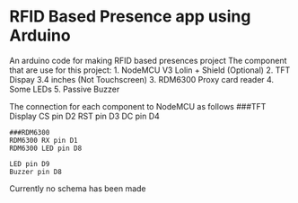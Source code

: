 # RFID Based Presence app using Arduino

An arduino code for making RFID based presences project
The component that are use for this project:
	1. NodeMCU V3 Lolin + Shield (Optional)
	2. TFT Dispay 3.4 inches (Not Touchscreen)
	3. RDM6300 Proxy card reader
	4. Some LEDs
	5. Passive Buzzer
	
The connection for each component to NodeMCU as follows
	###TFT Display
	CS pin D2
	RST pin D3
	DC pin D4

	###RDM6300
	RDM6300 RX pin D1
	RDM6300 LED pin D8

	LED pin D9
	Buzzer pin D8
	
Currently no schema has been made
